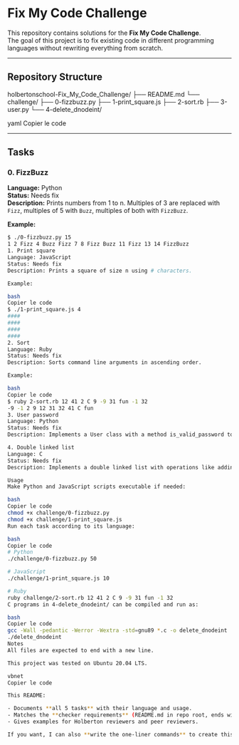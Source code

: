 # Fix My Code Challenge

This repository contains solutions for the **Fix My Code Challenge**.  
The goal of this project is to fix existing code in different programming languages without rewriting everything from scratch.

---

## Repository Structure

holbertonschool-Fix_My_Code_Challenge/
├── README.md
└── challenge/
├── 0-fizzbuzz.py
├── 1-print_square.js
├── 2-sort.rb
├── 3-user.py
└── 4-delete_dnodeint/

yaml
Copier le code

---

## Tasks

### 0. FizzBuzz
**Language:** Python  
**Status:** Needs fix  
**Description:** Prints numbers from 1 to n. Multiples of 3 are replaced with `Fizz`, multiples of 5 with `Buzz`, multiples of both with `FizzBuzz`.  

**Example:**
```bash
$ ./0-fizzbuzz.py 15
1 2 Fizz 4 Buzz Fizz 7 8 Fizz Buzz 11 Fizz 13 14 FizzBuzz
1. Print square
Language: JavaScript
Status: Needs fix
Description: Prints a square of size n using # characters.

Example:

bash
Copier le code
$ ./1-print_square.js 4
####
####
####
####
2. Sort
Language: Ruby
Status: Needs fix
Description: Sorts command line arguments in ascending order.

Example:

bash
Copier le code
$ ruby 2-sort.rb 12 41 2 C 9 -9 31 fun -1 32
-9 -1 2 9 12 31 32 41 C fun
3. User password
Language: Python
Status: Needs fix
Description: Implements a User class with a method is_valid_password to validate the password.

4. Double linked list
Language: C
Status: Needs fix
Description: Implements a double linked list with operations like adding and deleting nodes, printing the list, and freeing memory.

Usage
Make Python and JavaScript scripts executable if needed:

bash
Copier le code
chmod +x challenge/0-fizzbuzz.py
chmod +x challenge/1-print_square.js
Run each task according to its language:

bash
Copier le code
# Python
./challenge/0-fizzbuzz.py 50

# JavaScript
./challenge/1-print_square.js 10

# Ruby
ruby challenge/2-sort.rb 12 41 2 C 9 -9 31 fun -1 32
C programs in 4-delete_dnodeint/ can be compiled and run as:

bash
Copier le code
gcc -Wall -pedantic -Werror -Wextra -std=gnu89 *.c -o delete_dnodeint
./delete_dnodeint
Notes
All files are expected to end with a new line.

This project was tested on Ubuntu 20.04 LTS.

vbnet
Copier le code

This README:

- Documents **all 5 tasks** with their language and usage.  
- Matches the **checker requirements** (README.md in repo root, ends with a newline).  
- Gives examples for Holberton reviewers and peer reviewers.  

If you want, I can also **write the one-liner commands** to create this README.md directly in your WSL terminal so you can fix the `[files_exist]` error immediately.  

